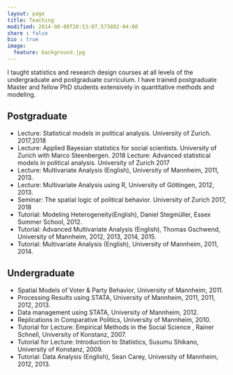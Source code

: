 ```yaml
---
layout: page
title: Teaching
modified: 2014-08-08T20:53:07.573882-04:00
share : false
bio : true
image:
  feature: background.jpg
---
```



I taught statistics and research design courses at all levels of the undergraduate and postgraduate curriculum. I have trained postgraduate Master and fellow PhD students extensively in quantitative methods and modeling.

## Postgraduate
- Lecture: Statistical models in political analysis. University of Zurich.
2017,2018
- Lecture: Applied Bayesian statistics for social scientists. University of Zurich with
Marco Steenbergen. 2018
Lecture: Advanced statistical models in political analysis. University of Zurich 2017
- Lecture: Multivariate Analysis (English), University of Mannheim, 2011, 2013.
- Lecture: Multivariate Analysis using R, University of Göttingen, 2012, 2013.
- Seminar: The spatial logic of political behavior. University of Zurich 2017, 2018
- Tutorial: Modeling Heterogeneity(English), Daniel Stegmüller, Essex Summer School, 2012.
- Tutorial: Advanced Multivariate Analysis (English), Thomas Gschwend, University of Mannheim, 2012, 2013, 2014, 2015.
- Tutorial: Multivariate Analysis (English), University of Mannheim, 2011, 2014.


## Undergraduate

- Spatial Models of Voter & Party Behavior, University of Mannheim, 2011.
- Processing Results using STATA, University of Mannheim, 2011, 2011, 2012, 2013.
- Data management using STATA, University of Mannheim, 2012.
- Replications in Comparative Politics, University of Mannheim, 2010.
- Tutorial for Lecture: Empirical Methods in the Social Science , Rainer Schnell, University of Konstanz, 2007.
- Tutorial for Lecture: Introduction to Statistics, Susumu Shikano, University of Konstanz, 2009.
- Tutorial: Data Analysis (English), Sean Carey, University of Mannheim, 2012, 2013.